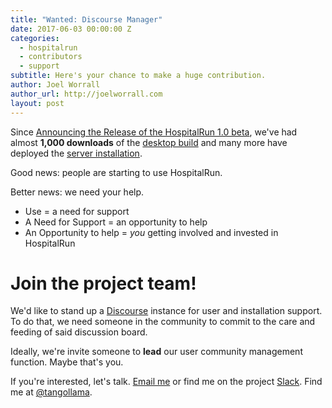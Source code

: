 ```yaml
---
title: "Wanted: Discourse Manager"
date: 2017-06-03 00:00:00 Z
categories:
  - hospitalrun
  - contributors
  - support
subtitle: Here's your chance to make a huge contribution.
author: Joel Worrall
author_url: http://joelworrall.com
layout: post
---
```


Since [Announcing the Release of the HospitalRun 1.0 beta](http://hospitalrun.io/blog/2017/05/announcing-hospitalrun-1.0.0-beta), we've had almost **1,000 downloads** of the [desktop build](http://hospitalrun.io/tryit) and many more have deployed the [server installation](https://github.com/HospitalRun/hospitalrun-server/blob/1.0.0-beta/DEPLOYMENT_GUIDE.md).

Good news: people are starting to use HospitalRun.

Better news: we need your help.

- Use = a need for support
- A Need for Support = an opportunity to help
- An Opportunity to help = _you_ getting involved and invested in HospitalRun

# Join the project team!

We'd like to stand up a [Discourse](http://discourse.com) instance for user and installation support. To do that, we need someone in the community to commit to the care and feeding of said discussion board.

Ideally, we're invite someone to **lead** our user community management function. Maybe that's you.

If you're interested, let's talk. [Email me](mailto:joel@hospitalrun.io) or find me on the project [Slack](https://hospitalrun-slackin.herokuapp.com/). Find me at [@tangollama](https://hospitalrun.slack.com/messages/@tangollama/).

[jekyll-gh]: https://github.com/mojombo/jekyll
[jekyll]: http://jekyllrb.com
